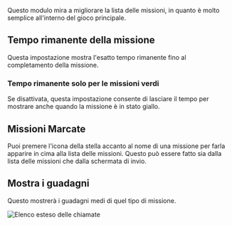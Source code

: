 Questo modulo mira a migliorare la lista delle missioni, in quanto è molto semplice all'interno del gioco principale.

## Tempo rimanente della missione

Questa impostazione mostra l'esatto tempo rimanente fino al completamento della missione.

### Tempo rimanente solo per le missioni verdi

Se disattivata, questa impostazione consente di lasciare il tempo per mostrare anche quando la missione è in stato giallo.

## Missioni Marcate

Puoi premere l'icona della stella accanto al nome di una missione per farla apparire in cima alla lista delle missioni.
Questo può essere fatto sia dalla lista delle missioni che dalla schermata di invio.

## Mostra i guadagni

Questo mostrerà i guadagni medi di quel tipo di missione.

![Elenco esteso delle chiamate](assets/it_IT/missionList.png)
